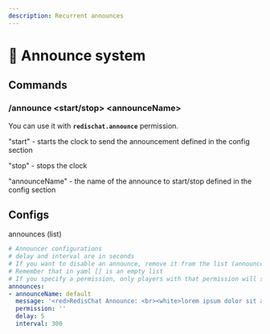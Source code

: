 ```yaml
---
description: Recurrent announces
---
```


# 📢 Announce system

## Commands

### /announce \<start/stop> \<announceName>

You can use it with **`redischat.announce`** permission.&#x20;

"start" - starts the clock to send the announcement defined in the config section

"stop" - stops the clock

"announceName" - the name of the announce to start/stop defined in the config section

## Configs

announces (list)

```yaml
# Announcer configurations
# delay and interval are in seconds
# If you want to disable an announce, remove it from the list (announces: [])
# Remember that in yaml [] is an empty list
# If you specify a permission, only players with that permission will see the announce. Keep it empty to make it public
announces:
- announceName: default
  message: '<red>RedisChat Announce: <br><white>lorem ipsum dolor sit amet'
  permission: ''
  delay: 5
  interval: 300
```
